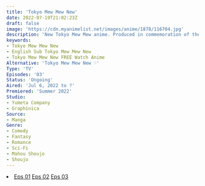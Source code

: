 ```yaml
---
title: 'Tokyo Mew Mew New'
date: 2022-07-19T21:02:23Z
draft: false
image: 'https://cdn.myanimelist.net/images/anime/1878/116704.jpg'
description: 'New Tokyo Mew Mew anime. Produced in commemoration of the 65th anniversary of the first issue of Nakayoshi.'
keywords:
- Tokyo Mew Mew New
- English Sub Tokyo Mew Mew New
- Tokyo Mew Mew New FREE Watch Anime
Alternative: 'Tokyo Mew Mew New ♡'
Type: 'TV'
Episodes: '03'
Status: 'Ongoing'
Aired: 'Jul 6, 2022 to ?'
Premiered: 'Summer 2022'
Studio:
- Yumeta Company
- Graphinica
Source:
- Manga
Genre:
- Comedy
- Fantasy
- Romance
- Sci-Fi
- Mahou Shoujo 
- Shoujo
---
```


<div class="bc-1 d-g p-5">
<li class="d-g gg-5 gtc-e">
  <a id="allvideo" href="#" data-video="//embed.hugonime.repl.co/videokf.php?id=TokyoMewMewNew/Tokyo Mew Mew New - 01" rel=nofollow">Eps 01</a>
  <a id="allvideo" href="#" data-video="//embed.hugonime.repl.co/videokf.php?id=TokyoMewMewNew/Tokyo Mew Mew New - 02" rel=nofollow">Eps 02</a>
  <a id="allvideo" href="#" data-video="//embed.hugonime.repl.co/videokf.php?id=TokyoMewMewNew/Tokyo Mew Mew New - 03" rel=nofollow">Eps 03</a>
</li>
</div>
